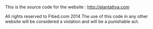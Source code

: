 This is the source code for the website : http://elantattva.com

All rights reserved to Fitied.com 2014
The use of this code in any other website will be considered a violation and will be a punishable act.
